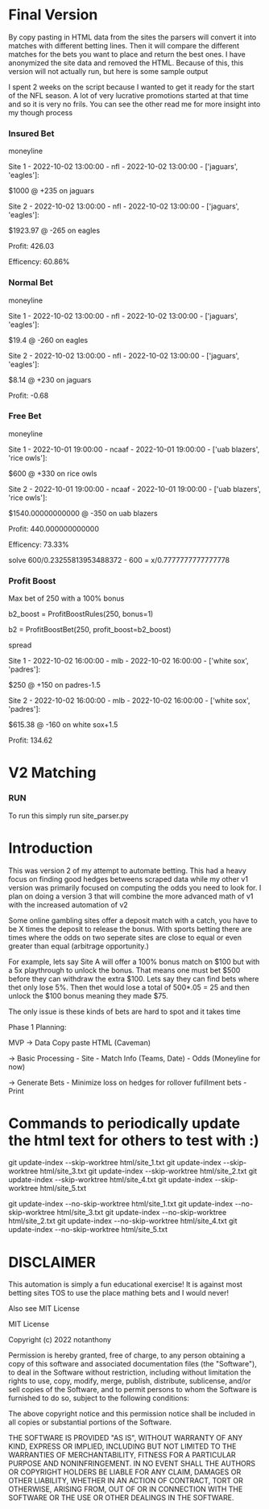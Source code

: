 # Final Version

By copy pasting in HTML data from the sites the parsers will convert it into matches with different betting lines. Then it will compare the different matches for the bets you want to place and return the best ones. I have anonymized the site data and removed the HTML. Because of this, this version will not actually run, but here is some sample output

I spent 2 weeks on the script because I wanted to get it ready for the start of the NFL season. A lot of very lucrative promotions started at that time and so it is very no frils. You can see the other read me for more insight into my though process

### Insured Bet

moneyline

Site 1 - 2022-10-02 13:00:00 - nfl - 2022-10-02 13:00:00 - ['jaguars', 'eagles']:

$1000 @ +235 on jaguars

Site 2 - 2022-10-02 13:00:00 - nfl - 2022-10-02 13:00:00 - ['jaguars', 'eagles']:

$1923.97 @ -265 on eagles

Profit: 426.03

Efficency: 60.86%

### Normal Bet

moneyline

Site 1 - 2022-10-02 13:00:00 - nfl - 2022-10-02 13:00:00 - ['jaguars', 'eagles']:

$19.4 @ -260 on eagles

Site 2 - 2022-10-02 13:00:00 - nfl - 2022-10-02 13:00:00 - ['jaguars', 'eagles']:

$8.14 @ +230 on jaguars

Profit: -0.68

### Free Bet

moneyline

Site 1 - 2022-10-01 19:00:00 - ncaaf - 2022-10-01 19:00:00 - ['uab blazers', 'rice owls']:

$600 @ +330 on rice owls

Site 2 - 2022-10-01 19:00:00 - ncaaf - 2022-10-01 19:00:00 - ['uab blazers', 'rice owls']:

$1540.00000000000 @ -350 on uab blazers

Profit: 440.000000000000

Efficency: 73.33%

solve 600/0.23255813953488372 - 600 = x/0.7777777777777778

### Profit Boost

Max bet of 250 with a 100% bonus

b2_boost = ProfitBoostRules(250, bonus=1)

b2 = ProfitBoostBet(250, profit_boost=b2_boost)

spread

Site 1 - 2022-10-02 16:00:00 - mlb - 2022-10-02 16:00:00 - ['white sox', 'padres']:

$250 @ +150 on padres-1.5

Site 2 - 2022-10-02 16:00:00 - mlb - 2022-10-02 16:00:00 - ['white sox', 'padres']:

$615.38 @ -160 on white sox+1.5

Profit: 134.62

# V2 Matching

### RUN

To run this simply run site_parser.py

# Introduction

This was version 2 of my attempt to automate betting. This had a heavy focus on finding good hedges betweens scraped data while my other v1 version was primarily focused on computing the odds you need to look for.
I plan on doing a version 3 that will combine the more advanced math of v1 with the increased automation of v2

Some online gambling sites offer a deposit match with a catch, you have to be X times the deposit to release the bonus. With sports betting there are times where the odds on two seperate sites are close to equal or even greater than equal (arbitrage opportunity.)

For example, lets say Site A will offer a 100% bonus match on $100 but with a 5x playthrough to unlock the bonus.
That means one must bet $500 before they can withdraw the extra $100. Lets say they can find bets where thet only lose 5%. Then thet would lose a total of 500\*.05 = 25 and then unlock the $100 bonus meaning they made $75.

The only issue is these kinds of bets are hard to spot and it takes time

Phase 1
Planning:

MVP
-> Data
Copy paste HTML (Caveman)

-> Basic Processing - Site - Match Info (Teams, Date) - Odds (Moneyline for now)

-> Generate Bets - Minimize loss on hedges for rollover fufillment bets - Print

# Commands to periodically update the html text for others to test with :)

git update-index --skip-worktree html/site_1.txt
git update-index --skip-worktree html/site_3.txt
git update-index --skip-worktree html/site_2.txt
git update-index --skip-worktree html/site_4.txt
git update-index --skip-worktree html/site_5.txt

git update-index --no-skip-worktree html/site_1.txt
git update-index --no-skip-worktree html/site_3.txt
git update-index --no-skip-worktree html/site_2.txt
git update-index --no-skip-worktree html/site_4.txt
git update-index --no-skip-worktree html/site_5.txt

# DISCLAIMER

This automation is simply a fun educational exercise! It is against most betting sites TOS to use the place mathing bets and I would never!

Also see MIT License

MIT License

Copyright (c) 2022 notanthony

Permission is hereby granted, free of charge, to any person obtaining a copy
of this software and associated documentation files (the "Software"), to deal
in the Software without restriction, including without limitation the rights
to use, copy, modify, merge, publish, distribute, sublicense, and/or sell
copies of the Software, and to permit persons to whom the Software is
furnished to do so, subject to the following conditions:

The above copyright notice and this permission notice shall be included in all
copies or substantial portions of the Software.

THE SOFTWARE IS PROVIDED "AS IS", WITHOUT WARRANTY OF ANY KIND, EXPRESS OR
IMPLIED, INCLUDING BUT NOT LIMITED TO THE WARRANTIES OF MERCHANTABILITY,
FITNESS FOR A PARTICULAR PURPOSE AND NONINFRINGEMENT. IN NO EVENT SHALL THE
AUTHORS OR COPYRIGHT HOLDERS BE LIABLE FOR ANY CLAIM, DAMAGES OR OTHER
LIABILITY, WHETHER IN AN ACTION OF CONTRACT, TORT OR OTHERWISE, ARISING FROM,
OUT OF OR IN CONNECTION WITH THE SOFTWARE OR THE USE OR OTHER DEALINGS IN THE
SOFTWARE.
